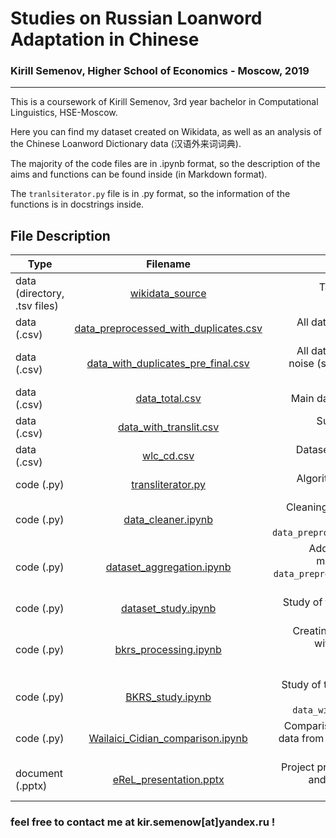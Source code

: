 # Studies on Russian Loanword Adaptation in Chinese
### Kirill Semenov, Higher School of Economics - Moscow, 2019
---
This is a coursework of Kirill Semenov, 3rd year bachelor in Computational Linguistics, HSE-Moscow.

Here you can find my dataset created on Wikidata, as well as an analysis of the Chinese Loanword Dictionary data (汉语外来词词典).

The majority of the code files are in .ipynb format, so the description of the aims and functions can be found inside (in Markdown format).

The `tranlsiterator.py` file is in .py format, so the information of the functions is in docstrings inside.

## File Description
| Type        | Filename           | Description  |
| ------------- |:-------------:| -----:|
| data (directory, .tsv files)     | [wikidata_source](../../tree/master/wikidata_source) | Tables in .tsv format, which are downloaded from Wikidata |
| data (.csv)      | [data_preprocessed_with_duplicates.csv](../../blob/master/data_preprocessed_with_duplicates.csv)      | All data from Wikidata, cleared from noise |
| data (.csv) | [data_with_duplicates_pre_final.csv](../../blob/master/data_with_duplicates_pre_final.csv)      |    All data from Wikidata, cleared from noise (supporting data, necessary for aggregation purposes) |
| data (.csv) | [data_total.csv](../../blob/master/data_total.csv)      | Main dataset for the statistic analysis |
| data (.csv) | [data_with_translit.csv](../../blob/master/data_with_translit.csv)      | Subset of Wikidata dataset with transcriptions |
| data (.csv) | [wlc_cd.csv](../../blob/master/wlc_cd.csv)      | Dataset from the Chinese Loanword Dictionary  |
| code (.py) | [transliterator.py](../../blob/master/transliterator.py)      | Algorithm for generation of Xinhua-based transliterations |
| code (.py) | [data_cleaner.ipynb](../../blob/master/data_cleaner.ipynb)      | Cleaning the Wikidata raw data (input: `wikidata_source`, output: `data_preprocessed_with_duplicates.csv`) |
| code (.py) | [dataset_aggregation.ipynb](../../blob/master/dataset_aggregation.ipynb)      | Adding Xinhua transliteration and metrics to the clean data (input: `data_preprocessed_with_duplicates.csv`, output: `data_total.csv`) |
| code (.py) | [dataset_study.ipynb](../../blob/master/dataset_study.ipynb)      | Study of the dataset, many plots inside (input: `data_total.csv`)|
| code (.py) | [bkrs_processing.ipynb](../../blob/master/bkrs_processing.ipynb)      | Creating the subset of proper names with pinyin transcriptions (input: `data_total.csv`, output: `data_with_translit.csv`)|
| code (.py) | [BKRS_study.ipynb](../../blob/master/BKRS_study.ipynb)      | Study of the phonetic adaptation of the Russian consonants (input: `data_with_translit.csv`, `wlc_cd.csv`)|
| code (.py) | [Wailaici_Cidian_comparison.ipynb](../../blob/master/Wailaici_Cidian_comparison.ipynb)      | Comparison of Xinhua prescriptions to data from Chinese Loanword Dictionary (input: , `wlc_cd.csv`)|
| document (.pptx) | [eReL_presentation.pptx](../../blob/master/eReL_presentation.pptx)      | Project presentation on "E-dictionaries and E-lexicography" conference, Zagreb, 11.05.2019|

### feel free to contact me at kir.semenow[at]yandex.ru !





